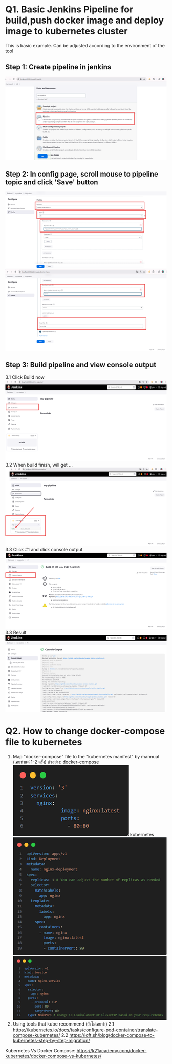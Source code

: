 # Q1. Basic Jenkins Pipeline for build,push docker image and deploy image to kubernetes cluster

This is basic example. Can be adjusted according to the environment of the tool

## Step 1: Create pipeline in jenkins
![Local Image](img/create-pipeline.png)
## Step 2: In config page, scroll mouse to pipeline topic and click 'Save' button
![Local Image](img/config-1.png)
![Local Image](img/config-2.png)
## Step 3: Build pipeline and view console output
3.1 Click Build now
![Local Image](img/build-now.png)
3.2 When build finish, will get ...
![Local Image](img/result-build-now.png)
3.3 Click #1 and click console output 
![Local Image](img/console-output1.png)
3.3 Result
![Local Image](img/result.png)

# Q2. How to change docker-compose file to kubernetes
1. Map "docker-compose" file to the "kubernetes manifest" by mannual (เคยทำแค่ 1-2 ครั้ง)
ตัวอย่าง:
docker-compose
![Local Image](img/docker-compose.png)
kubernetes
![Local Image](img/deployment-kube1.png)
![Local Image](img/service-kube.png)
2. Using tools that kube recommend (ยังไม่เคยทำ)
2.1 https://kubernetes.io/docs/tasks/configure-pod-container/translate-compose-kubernetes/
2.2 https://loft.sh/blog/docker-compose-to-kubernetes-step-by-step-migration/

Kubernetes Vs Docker Compose: https://k21academy.com/docker-kubernetes/docker-compose-vs-kubernetes/
